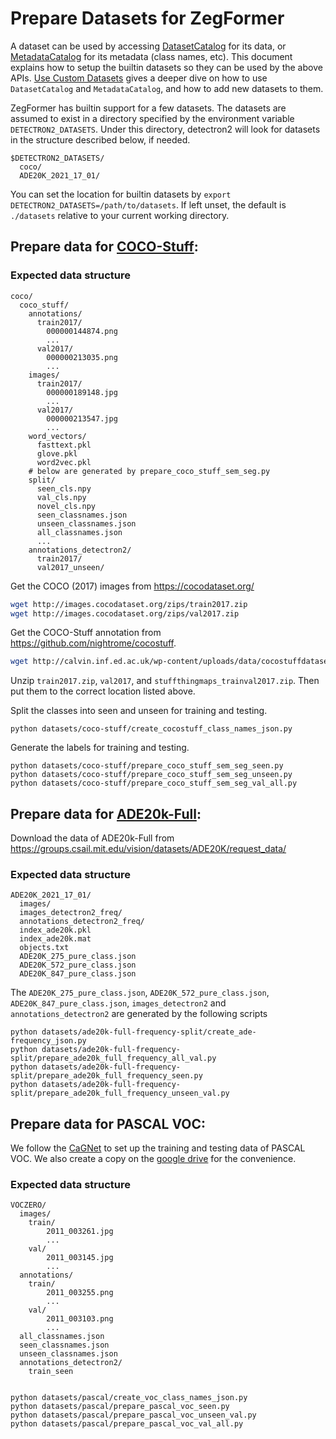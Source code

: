 # Prepare Datasets for ZegFormer

A dataset can be used by accessing [DatasetCatalog](https://detectron2.readthedocs.io/modules/data.html#detectron2.data.DatasetCatalog)
for its data, or [MetadataCatalog](https://detectron2.readthedocs.io/modules/data.html#detectron2.data.MetadataCatalog) for its metadata (class names, etc).
This document explains how to setup the builtin datasets so they can be used by the above APIs.
[Use Custom Datasets](https://detectron2.readthedocs.io/tutorials/datasets.html) gives a deeper dive on how to use `DatasetCatalog` and `MetadataCatalog`,
and how to add new datasets to them.

ZegFormer has builtin support for a few datasets.
The datasets are assumed to exist in a directory specified by the environment variable
`DETECTRON2_DATASETS`.
Under this directory, detectron2 will look for datasets in the structure described below, if needed.
```
$DETECTRON2_DATASETS/
  coco/
  ADE20K_2021_17_01/
```

You can set the location for builtin datasets by `export DETECTRON2_DATASETS=/path/to/datasets`.
If left unset, the default is `./datasets` relative to your current working directory.

## Prepare data for [COCO-Stuff](https://github.com/nightrome/cocostuff):

### Expected data structure

```
coco/
  coco_stuff/
    annotations/
      train2017/
        000000144874.png
        ...
      val2017/
        000000213035.png
        ...
    images/
      train2017/
        000000189148.jpg
        ...   
      val2017/
        000000213547.jpg
        ...
    word_vectors/
      fasttext.pkl
      glove.pkl
      word2vec.pkl    
    # below are generated by prepare_coco_stuff_sem_seg.py
    split/
      seen_cls.npy
      val_cls.npy
      novel_cls.npy
      seen_classnames.json
      unseen_classnames.json
      all_classnames.json
      ...
    annotations_detectron2/
      train2017/
      val2017_unseen/ 
```
Get the COCO (2017) images from https://cocodataset.org/

```bash
wget http://images.cocodataset.org/zips/train2017.zip
wget http://images.cocodataset.org/zips/val2017.zip
```

Get the COCO-Stuff annotation from https://github.com/nightrome/cocostuff.
```bash
wget http://calvin.inf.ed.ac.uk/wp-content/uploads/data/cocostuffdataset/stuffthingmaps_trainval2017.zip
```
Unzip `train2017.zip`, `val2017`, and `stuffthingmaps_trainval2017.zip`. Then put them to the correct location listed above.

[comment]: <> (Download the word vectors fasttext.pkl, glove.pkl, and word2vec.pkl from https://github.com/subhc/SPNet/tree/master/data/datasets/cocostuff/word_vectors &#40;optional, for implement SPNet only.&#41;)

[comment]: <> (Download seen_cls.npy, val_cls.npy, novel_cls.npy from https://github.com/subhc/SPNet/tree/master/data/datasets/cocostuff/split)

Split the classes into seen and unseen for training and testing.

```
python datasets/coco-stuff/create_cocostuff_class_names_json.py
```
Generate the labels for training and testing.

```
python datasets/coco-stuff/prepare_coco_stuff_sem_seg_seen.py
python datasets/coco-stuff/prepare_coco_stuff_sem_seg_unseen.py
python datasets/coco-stuff/prepare_coco_stuff_sem_seg_val_all.py
```



## Prepare data for [ADE20k-Full](https://groups.csail.mit.edu/vision/datasets/ADE20K/):
Download the data of ADE20k-Full from https://groups.csail.mit.edu/vision/datasets/ADE20K/request_data/

### Expected data structure 
```
ADE20K_2021_17_01/
  images/
  images_detectron2_freq/
  annotations_detectron2_freq/
  index_ade20k.pkl
  index_ade20k.mat
  objects.txt
  ADE20K_275_pure_class.json
  ADE20K_572_pure_class.json
  ADE20K_847_pure_class.json
```
The `ADE20K_275_pure_class.json`, `ADE20K_572_pure_class.json`, `ADE20K_847_pure_class.json`, `images_detectron2` and `annotations_detectron2` are generated by the following scripts

```
python datasets/ade20k-full-frequency-split/create_ade-frequency_json.py
python datasets/ade20k-full-frequency-split/prepare_ade20k_full_frequency_all_val.py
python datasets/ade20k-full-frequency-split/prepare_ade20k_full_frequency_seen.py
python datasets/ade20k-full-frequency-split/prepare_ade20k_full_frequency_unseen_val.py

```

## Prepare data for PASCAL VOC:
We follow the [CaGNet](https://github.com/bcmi/CaGNet-Zero-Shot-Semantic-Segmentation) to set up the training and testing data of PASCAL VOC.
We also create a copy on the [google drive](https://drive.google.com/file/d/1RvtsdXC_CdeaONcDC3j7emxcwMMG019F/view?usp=sharing) for the convenience.

### Expected data structure
```
VOCZERO/
  images/
    train/
        2011_003261.jpg
        ...
    val/
        2011_003145.jpg
        ...
  annotations/
    train/
        2011_003255.png
        ...
    val/
        2011_003103.png
        ...
  all_classnames.json
  seen_classnames.json
  unseen_classnames.json
  annotations_detectron2/
    train_seen
    
```

```
python datasets/pascal/create_voc_class_names_json.py
python datasets/pascal/prepare_pascal_voc_seen.py
python datasets/pascal/prepare_pascal_voc_unseen_val.py
python datasets/pascal/prepare_pascal_voc_val_all.py

```

